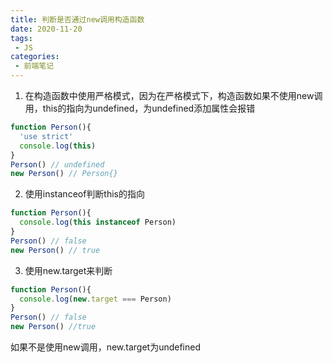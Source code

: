 ```yaml
---
title: 判断是否通过new调用构造函数
date: 2020-11-20
tags:
 - JS
categories:
 - 前端笔记
---
```

1. 在构造函数中使用严格模式，因为在严格模式下，构造函数如果不使用new调用，this的指向为undefined，为undefined添加属性会报错
```js
function Person(){
  'use strict'
  console.log(this) 
}
Person() // undefined
new Person() // Person{}
```
2. 使用instanceof判断this的指向
```js
function Person(){
  console.log(this instanceof Person)
}
Person() // false
new Person() // true
```
3. 使用new.target来判断
```js
function Person(){
  console.log(new.target === Person)
}
Person() // false
new Person() //true
```
如果不是使用new调用，new.target为undefined